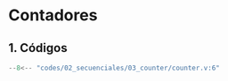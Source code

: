 # Contadores

## 1. Códigos

``` verilog title="counter.v" linenums="1"
--8<-- "codes/02_secuenciales/03_counter/counter.v:6"
```
